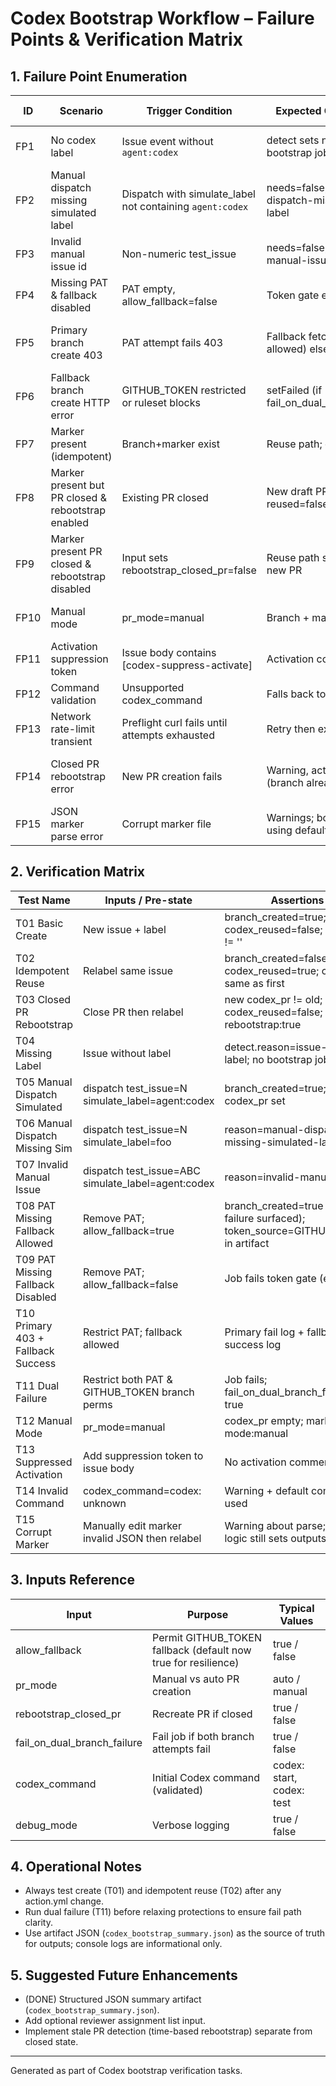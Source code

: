 # Codex Bootstrap Workflow – Failure Points & Verification Matrix

## 1. Failure Point Enumeration

| ID | Scenario | Trigger Condition | Expected Current Behaviour | Mitigation / Handling | Recommended Test |
|----|----------|------------------|-----------------------------|-----------------------|------------------|
| FP1 | No codex label | Issue event without `agent:codex` | detect sets needs=false; no bootstrap job | Clear reason output: issue-without-label | Remove label, re-run |
| FP2 | Manual dispatch missing simulated label | Dispatch with simulate_label not containing `agent:codex` | needs=false; reason=manual-dispatch-missing-simulated-label | Explicit reason for transparency | Dispatch test |
| FP3 | Invalid manual issue id | Non-numeric test_issue | needs=false; reason=invalid-manual-issue | Guard warns & skips | Dispatch test with `ABC` |
| FP4 | Missing PAT & fallback disabled | PAT empty, allow_fallback=false | Token gate exits (code 86) fail | Early explicit failure prevents wasted API calls | Run with CODEX_ALLOW_FALLBACK=false |
| FP5 | Primary branch create 403 | PAT attempt fails 403 | Fallback fetch attempt (if allowed) else failure | Fallback uses GITHUB_TOKEN; dual failure setFailed | Simulate restricted PAT |
| FP6 | Fallback branch create HTTP error | GITHUB_TOKEN restricted or ruleset blocks | setFailed (if fail_on_dual_branch_failure=true) | Clear guidance comment added | Temporarily restrict token perms |
| FP7 | Marker present (idempotent) | Branch+marker exist | Reuse path; codex_reused=true | Avoids duplicate PR churn | Relabel same issue |
| FP8 | Marker present but PR closed & rebootstrap enabled | Existing PR closed | New draft PR created; reused=false | Automated re-engagement | Close PR then relabel |
| FP9 | Marker present PR closed & rebootstrap disabled | Input sets rebootstrap_closed_pr=false | Reuse path still; will not create new PR | Conservative mode | Configure input override |
| FP10 | Manual mode | pr_mode=manual | Branch + marker only; no PR | Allows staged manual PR creation | Input test |
| FP11 | Activation suppression token | Issue body contains [codex-suppress-activate] | Activation comment skipped | Respect suppression directive | Add token to issue body |
| FP12 | Command validation | Unsupported codex_command | Falls back to safe default | Prevents unsafe commands | Pass invalid command |
| FP13 | Network rate-limit transient | Preflight curl fails until attempts exhausted | Retry then exit 75 | Prevents partial bootstrap w/o API budget | Temporarily lower rate limit |
| FP14 | Closed PR rebootstrap error | New PR creation fails | Warning, action continues (branch already exists) | Surface error, idempotent marker unaffected | Simulate with restricted PR creation |
| FP15 | JSON marker parse error | Corrupt marker file | Warnings; bootstrap continues using defaults | Defensive try/catch | Manually corrupt marker |

## 2. Verification Matrix

| Test Name | Inputs / Pre-state | Assertions |
|-----------|--------------------|------------|
| T01 Basic Create | New issue + label | branch_created=true; codex_reused=false; codex_pr != '' |
| T02 Idempotent Reuse | Relabel same issue | branch_created=false; codex_reused=true; codex_pr same as first |
| T03 Closed PR Rebootstrap | Close PR then relabel | new codex_pr != old; codex_reused=false; marker rebootstrap:true |
| T04 Missing Label | Issue without label | detect.reason=issue-without-label; no bootstrap job |
| T05 Manual Dispatch Simulated | dispatch test_issue=N simulate_label=agent:codex | branch_created=true; codex_pr set |
| T06 Manual Dispatch Missing Sim | dispatch test_issue=N simulate_label=foo | reason=manual-dispatch-missing-simulated-label |
| T07 Invalid Manual Issue | dispatch test_issue=ABC simulate_label=agent:codex | reason=invalid-manual-issue |
| T08 PAT Missing Fallback Allowed | Remove PAT; allow_fallback=true | branch_created=true (or failure surfaced); token_source=GITHUB_TOKEN in artifact |
| T09 PAT Missing Fallback Disabled | Remove PAT; allow_fallback=false | Job fails token gate (exit 86) |
| T10 Primary 403 + Fallback Success | Restrict PAT; fallback allowed | Primary fail log + fallback success log |
| T11 Dual Failure | Restrict both PAT & GITHUB_TOKEN branch perms | Job fails; fail_on_dual_branch_failure true |
| T12 Manual Mode | pr_mode=manual | codex_pr empty; marker mode:manual |
| T13 Suppressed Activation | Add suppression token to issue body | No activation comment on PR |
| T14 Invalid Command | codex_command=codex: unknown | Warning + default command used |
| T15 Corrupt Marker | Manually edit marker invalid JSON then relabel | Warning about parse; reuse logic still sets outputs |

## 3. Inputs Reference

| Input | Purpose | Typical Values |
|-------|---------|----------------|
| allow_fallback | Permit GITHUB_TOKEN fallback (default now true for resilience) | true / false |
| pr_mode | Manual vs auto PR creation | auto / manual |
| rebootstrap_closed_pr | Recreate PR if closed | true / false |
| fail_on_dual_branch_failure | Fail job if both branch attempts fail | true / false |
| codex_command | Initial Codex command (validated) | codex: start, codex: test |
| debug_mode | Verbose logging | true / false |

## 4. Operational Notes
- Always test create (T01) and idempotent reuse (T02) after any action.yml change.
- Run dual failure (T11) before relaxing protections to ensure fail path clarity.
- Use artifact JSON (`codex_bootstrap_summary.json`) as the source of truth for outputs; console logs are informational only.

## 5. Suggested Future Enhancements
- (DONE) Structured JSON summary artifact (`codex_bootstrap_summary.json`).
- Add optional reviewer assignment list input.
- Implement stale PR detection (time-based rebootstrap) separate from closed state.

---
Generated as part of Codex bootstrap verification tasks.
